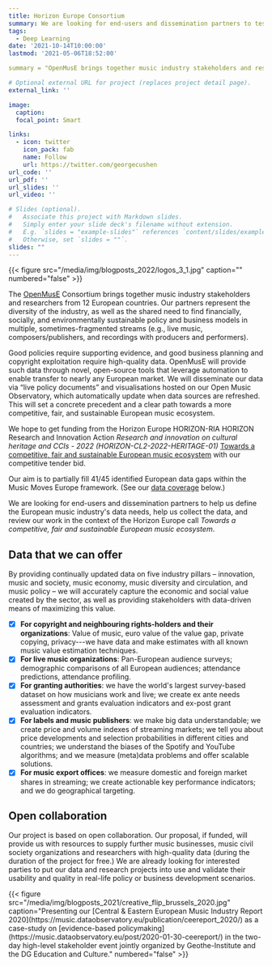 ```yaml
---
title: Horizon Europe Consortium
summary: We are looking for end-users and dissemination partners to test our data and visualization products.
tags:
  - Deep Learning
date: '2021-10-14T10:00:00'
lastmod: '2021-05-06T18:52:00'

summary = "OpenMusE brings together music industry stakeholders and researchers from 12 European countries. Our partners represent the diversity of the industry, as well as the shared need to find financially, socially, and environmentally sustainable policy and business models in multiple, sometimes-fragmented streams (e.g., live music, composers/publishers, and recordings with producers and performers)."

# Optional external URL for project (replaces project detail page).
external_link: ''

image:
  caption: 
  focal_point: Smart

links:
  - icon: twitter
    icon_pack: fab
    name: Follow
    url: https://twitter.com/georgecushen
url_code: ''
url_pdf: ''
url_slides: ''
url_video: ''

# Slides (optional).
#   Associate this project with Markdown slides.
#   Simply enter your slide deck's filename without extension.
#   E.g. `slides = "example-slides"` references `content/slides/example-slides.md`.
#   Otherwise, set `slides = ""`.
slides: ""
---
```


<td style="text-align: center;">{{< figure src="/media/img/blogposts_2022/logos_3_1.jpg" caption="" numbered="false" >}}</td>

The [OpenMusE](https://music.dataobservatory.eu/usecase/openmuse/) Consortium  brings together music industry stakeholders and researchers from 12 European countries. Our partners represent the diversity of the industry, as well as the shared need to find financially, socially, and environmentally sustainable policy and business models in multiple, sometimes-fragmented streams (e.g., live music, composers/publishers, and recordings with producers and performers).

Good policies require supporting evidence, and good business planning and copyright exploitation require high-quality data. OpenMusE will provide such data through novel, open-source tools that leverage automation to enable transfer to nearly any European market. We will disseminate our data via “live policy documents” and visualisations hosted on our Open Music Observatory, which automatically update when data sources are refreshed. This will set a concrete precedent and a clear path towards a more competitive, fair, and sustainable European music ecosystem.

We hope to get funding from the Horizon Europe HORIZON-RIA HORIZON Research and Innovation Action _Research and innovation on cultural heritage and CCIs - 2022 (HORIZON-CL2-2022-HERITAGE-01)_ [Towards a competitive, fair and sustainable European music ecosystem](https://ec.europa.eu/info/funding-tenders/opportunities/portal/screen/opportunities/topic-details/horizon-cl2-2022-heritage-01-05) with our competitive tender bid. 

Our aim is to partially fill 41/45 identified European data gaps within the Music Moves Europe framework. (See our [data coverage](https://reprex.nl/project/horizon/#data-coverage) below.)

We are looking for end-users and dissemination partners to help us define the European music industry's data needs, help us collect the data, and review our work in the context of the Horizon Europe call *Towards a competitive, fair and sustainable European music ecosystem*.

## Data that we can offer
By providing continually updated data on five industry pillars – innovation, music and society, music economy, music diversity and circulation, and music policy – we will accurately capture the economic and social value created by the sector, as well as providing stakeholders with data-driven means of maximizing this value.
- [x] **For copyright and neighbouring rights-holders and their organizations**: Value of music, euro value of the value gap, private copying, privacy---we have data and make estimates with all known music value estimation techniques.
- [x]	**For live music organizations**: Pan-European audience surveys; demographic comparisons of all European audiences; attendance predictions, attendance profiling.
- [x] **For granting authorities**: we have the world's largest survey-based dataset on how musicians work and live; we create ex ante needs assessment and grants evaluation indicators and ex-post grant evaluation indicators.
- [x] **For labels and music publishers**: we make big data understandable; we create price and volume indexes of streaming markets; we tell you about price developments and selection probabilities in different cities and countries; we understand the biases of the Spotify and YouTube algorithms; and we measure (meta)data problems and offer scalable solutions.
- [x] **For music export offices**: we measure domestic and foreign market shares in streaming; we create actionable key performance indicators; and we do geographical targeting.

## Open collaboration
Our project is based on open collaboration.  Our proposal, if funded, will provide us with resources to supply further music businesses, music civil society organizations and researchers with high-quality data (during the duration of the project for free.)  We are already looking for interested parties to put our data and research projects into use and validate their usability and quality in real-life policy or business development scenarios.

<td style="text-align: center;">{{< figure src="/media/img/blogposts_2021/creative_flip_brussels_2020.jpg" caption="Presenting our [Central & Eastern European Music Industry Report 2020](https://music.dataobservatory.eu/publication/ceereport_2020/) as a case-study on [evidence-based policymaking](https://music.dataobservatory.eu/post/2020-01-30-ceereport/) in the two-day high-level stakeholder event jointly organized by Geothe-Institute and the DG Education and Culture." numbered="false" >}}</td>


